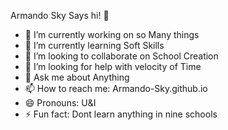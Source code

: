 Armando Sky Says hi! 👋

- 🔭 I’m currently working on so Many things
- 🌱 I’m currently learning Soft Skills
- 👯 I’m looking to collaborate on School Creation
- 🤔 I’m looking for help with velocity of Time
- 💬 Ask me about Anything
- 📫 How to reach me: Armando-Sky.github.io
- 😄 Pronouns: U&I
- ⚡ Fun fact: Dont learn anything in nine schools
